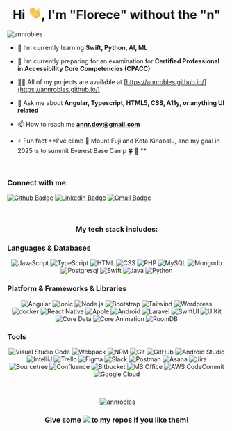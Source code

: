 <h1 align="center">Hi <img src="https://raw.githubusercontent.com/ABSphreak/ABSphreak/master/gifs/Hi.gif" height="30px">, I'm "Florece" without the "n"</h1>

<p align="left"> <img src="https://komarev.com/ghpvc/?username=annrobles&label=Profile%20views&color=0e75b6&style=flat" alt="annrobles" /> </p>

- 🌱 I’m currently learning **Swift, Python, AI, ML**

- 💎 I’m currently preparing for an examination for **Certified Professional in Accessibility Core Competencies (CPACC)**

- 👨‍💻 All of my projects are available at [https://annrobles.github.io/](https://annrobles.github.io/)

- 💬 Ask me about **Angular, Typescript, HTML5, CSS, A11y, or anything UI related**

- 📫 How to reach me **annr.dev@gmail.com**

- ⚡ Fun fact **I've climb 🗻 Mount Fuji and Kota Kinabalu, and my goal in 2025 is to summit Everest Base Camp 🍀 🤞 **
<br>
<h3 align="left">Connect with me:</h3>
<p align="left">

[![Github Badge](http://img.shields.io/badge/-Github-black?style=flat-square&logo=github&link=https://github.com/annrobles/)](https://github.com/annrobles/) 
[![Linkedin Badge](https://img.shields.io/badge/-LinkedIn-blue?style=flat-square&logo=Linkedin&logoColor=white&link=https://www.linkedin.com/in/floreceann/)](https://www.linkedin.com/in/floreceann/)
[![Gmail Badge](https://img.shields.io/badge/-Gmail-c14438?style=flat-square&logo=Gmail&logoColor=white&link=mailto:annr.dev@gmail.com)](mailto:annr.dev@gmail.com)
</p>
<br>
<h3 align="center">My tech stack includes:</h3>
<h3 class="mb-4"><strong>Languages & Databases</strong></h3>
<p style="text-align:center;">
  <img src="https://www.vectorlogo.zone/logos/javascript/javascript-ar21.svg" alt="JavaScript" title="JavaScript" height="80" width="90">
  <img src="https://www.vectorlogo.zone/logos/typescriptlang/typescriptlang-ar21.svg" alt="TypeScript" title="TypeScript" height="80" width="90">
  <img src="https://www.vectorlogo.zone/logos/w3_html5/w3_html5-ar21.svg" alt="HTML" title="HTML" height="80" width="90">
  <img src="https://www.vectorlogo.zone/logos/w3_css/w3_css-ar21.svg" alt="CSS" title="CSS" height="80" width="90">
  <img src="https://www.vectorlogo.zone/logos/php/php-ar21.svg" alt="PHP" title="PHP" height="80" width="90">
  <img src="https://www.vectorlogo.zone/logos/mysql/mysql-ar21.svg" alt="MySQL" title="MySQL" height="80" width="90">
  <img src="https://www.vectorlogo.zone/logos/mongodb/mongodb-ar21.svg" alt="Mongodb" title="Mongodb" height="80" width="90">
  <img src="https://www.vectorlogo.zone/logos/postgresql/postgresql-horizontal.svg" alt="Postgresql" title="Postgresql" height="80" width="90">
  <img src="https://www.vectorlogo.zone/logos/swift/swift-ar21.svg" alt="Swift" title="Swift" height="80" width="90">
  <img src="https://www.vectorlogo.zone/logos/java/java-ar21.svg" alt="Java" title="Java" height="80" width="90">
  <img src="https://www.vectorlogo.zone/logos/python/python-ar21.svg" alt="Python" title="Python" height="80" width="90">
</p>

<h3 class="mb-4"><strong>Platform & Frameworks & Libraries </strong></h3>
<p style="text-align:center;">
  <img src="https://www.vectorlogo.zone/logos/angular/angular-ar21.svg" alt="Angular" title="Angular" height="80" width="90">
  <img src="https://www.vectorlogo.zone/logos/ionicframework/ionicframework-ar21.svg" alt="Ionic" title="Ionic" height="80" width="90">
  <img src="https://www.vectorlogo.zone/logos/nodejs/nodejs-ar21.svg" alt="Node.js" title="Node.js" height="80" width="90">
  <img src="https://www.vectorlogo.zone/logos/getbootstrap/getbootstrap-ar21.svg" alt="Bootstrap" title="Bootstrap" height="70" width="80">
  <img src="https://www.vectorlogo.zone/logos/tailwindcss/tailwindcss-ar21.svg" alt="Tailwind" title="Tailwind" height="70" width="80">
  <img src="https://www.vectorlogo.zone/logos/wordpress/wordpress-ar21.svg" alt="Wordpress" title="Wordpress" height="80" width="90">
  <img src="https://www.vectorlogo.zone/logos/docker/docker-ar21.svg" alt="docker" title="docker" height="80" width="90">
  <img src="https://www.vectorlogo.zone/logos/reactjs/reactjs-ar21.svg" alt="React Native" title="React Native" height="80" width="90">
  <img src="https://www.vectorlogo.zone/logos/apple/apple-ar21.svg" alt="Apple" title="Apple" height="80" width="90">
  <img src="https://www.vectorlogo.zone/logos/android/android-ar21.svg" alt="Android" title="Android" height="80" width="80">
  <img src="https://www.vectorlogo.zone/logos/laravel/laravel-ar21.svg" alt="Laravel" title="Laravel" height="80" width="80">
  <img src="https://shields.io/badge/SwiftUI-white?logo=swift&?style=social" alt="SwiftUI" title="SwiftUI" height="40" width="80">
  <img src="https://shields.io/badge/UIKit-white?logo=swift&?style=social" alt="UIKit" title="UIKit" height="40" width="80">
  <img src="https://shields.io/badge/Core--Data-white?logo=swift&?style=social" alt="Core Data" title="Core Data" height="40" width="80">
  <img src="https://shields.io/badge/Core--Animation-white?logo=swift&?style=social" alt="Core Animation" title="Core Animation" height="40" width="80">
  <img src="https://shields.io/badge/Android-RoomDB-white?logo=android&?style=social" alt="RoomDB" title="RoomDB" height="40" width="80">
</p>

<h3 class="mb-4"><strong>Tools</strong></h3>
<p style="text-align:center;">
  <img src="https://www.vectorlogo.zone/logos/visualstudio_code/visualstudio_code-ar21.svg" alt="Visual Studio Code" title="Visual Studio Code" height="70" width="80">
  <img src="https://www.vectorlogo.zone/logos/js_webpack/js_webpack-ar21.svg" alt="Webpack" title="Webpack" height="70" width="80">
  <img src="https://www.vectorlogo.zone/logos/npmjs/npmjs-ar21.svg" alt="NPM" title="NPM" height="70" width="80">
  <img src="https://www.vectorlogo.zone/logos/git-scm/git-scm-ar21.svg" alt="Git" title="Git" height="50" width="80">
  <img src="https://www.vectorlogo.zone/logos/github/github-ar21.svg" alt="GitHub" title="GitHub" height="50" width="80">
  <img src="https://upload.wikimedia.org/wikipedia/commons/thumb/9/92/Android_Studio_Trademark.svg/1024px-Android_Studio_Trademark.svg.png" alt="Android Studio" title="Android Studio" height="50" width="80">
  <img src="https://www.vectorlogo.zone/logos/jetbrains/jetbrains-ar21.svg" alt="IntelliJ" title="IntelliJ" height="50" width="80">
  <img src="https://www.vectorlogo.zone/logos/trello/trello-ar21.svg" alt="Trello" title="Trello" height="50" width="80">
  <img src="https://www.vectorlogo.zone/logos/figma/figma-ar21.svg" alt="Figma" title="Figma" height="50" width="80">
  <img src="https://www.vectorlogo.zone/logos/slack/slack-ar21.svg" alt="Slack" title="Slack" height="50" width="80">
  <img src="https://www.vectorlogo.zone/logos/getpostman/getpostman-ar21.svg" alt="Postman" title="Postman" height="50" width="80">
  <img src="https://www.vectorlogo.zone/logos/asana/asana-ar21.svg" alt="Asana" title="Asana" height="50" width="80">
  <img src="https://www.vectorlogo.zone/logos/atlassian_jira/atlassian_jira-ar21.svg" alt="Jira" title="Jira" height="50" width="80">
  <img src="https://cdn.shopify.com/s/files/1/1509/1638/articles/sourcetree-git-client-installation-960787_1024x.png?v=1679409781" alt="Sourcetree" title="Sourcetree" height="50" width="80">
  <img src="https://financesonline.com/uploads/2019/08/Atlassian-Confluence-logo1.png" alt="Confluence" title="Confluence" height="50" width="80">
  <img src="https://upload.wikimedia.org/wikipedia/commons/3/32/Atlassian_Bitbucket_Logo.png" alt="Bitbucket" title="Bitbucket" height="50" width="80">
  <img src="https://mobiletrans.wondershare.com/images/article/transfer-microsoft-office-to-another-computer-1.jpg" alt="MS Office" title="MS Office" height="50" width="80">
  <img src="https://help.gitkraken.com/wp-content/uploads/gij-aws-cc-logo-banner.png" alt="AWS CodeCommit" title="AWS CodeCommit" height="50" width="80">
  <img src="https://www.vectorlogo.zone/logos/google_cloud/google_cloud-ar21.svg" alt="Google Cloud" title="Google Cloud" height="50" width="80">
</p>
<br>

<div align="center">
  <p>&nbsp;<img align="center" src="https://github-readme-stats.vercel.app/api?username=annrobles&show_icons=true&locale=en" alt="annrobles" /></p>
</div>  

<div align="center">
    <h3 align="center">Give some <img src="https://emojis.slackmojis.com/emojis/images/1643515416/14355/pink-star.gif" height="30px"> to my repos if you like them!</h3>
</div>
